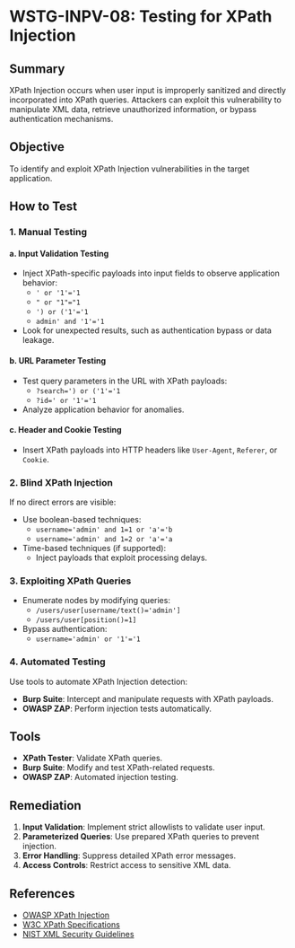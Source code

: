 # WSTG-INPV-08: Testing for XPath Injection

## Summary
XPath Injection occurs when user input is improperly sanitized and directly incorporated into XPath queries. Attackers can exploit this vulnerability to manipulate XML data, retrieve unauthorized information, or bypass authentication mechanisms.

## Objective
To identify and exploit XPath Injection vulnerabilities in the target application.

## How to Test

### 1. Manual Testing
#### a. Input Validation Testing
- Inject XPath-specific payloads into input fields to observe application behavior:
  - `' or '1'='1`
  - `" or "1"="1`
  - `') or ('1'='1`
  - `admin' and '1'='1`
- Look for unexpected results, such as authentication bypass or data leakage.

#### b. URL Parameter Testing
- Test query parameters in the URL with XPath payloads:
  - `?search=') or ('1'='1`
  - `?id=' or '1'='1`
- Analyze application behavior for anomalies.

#### c. Header and Cookie Testing
- Insert XPath payloads into HTTP headers like `User-Agent`, `Referer`, or `Cookie`.

### 2. Blind XPath Injection
If no direct errors are visible:
- Use boolean-based techniques:
  - `username='admin' and 1=1 or 'a'='b`
  - `username='admin' and 1=2 or 'a'='a`
- Time-based techniques (if supported):
  - Inject payloads that exploit processing delays.

### 3. Exploiting XPath Queries
- Enumerate nodes by modifying queries:
  - `/users/user[username/text()='admin']`
  - `/users/user[position()=1]`
- Bypass authentication:
  - `username='admin' or '1'='1`

### 4. Automated Testing
Use tools to automate XPath Injection detection:
- **Burp Suite**: Intercept and manipulate requests with XPath payloads.
- **OWASP ZAP**: Perform injection tests automatically.

## Tools
- **XPath Tester**: Validate XPath queries.
- **Burp Suite**: Modify and test XPath-related requests.
- **OWASP ZAP**: Automated injection testing.

## Remediation
1. **Input Validation**: Implement strict allowlists to validate user input.
2. **Parameterized Queries**: Use prepared XPath queries to prevent injection.
3. **Error Handling**: Suppress detailed XPath error messages.
4. **Access Controls**: Restrict access to sensitive XML data.

## References
- [OWASP XPath Injection](https://owasp.org/www-community/attacks/XPATH_Injection)
- [W3C XPath Specifications](https://www.w3.org/TR/xpath/)
- [NIST XML Security Guidelines](https://csrc.nist.gov/publications)
